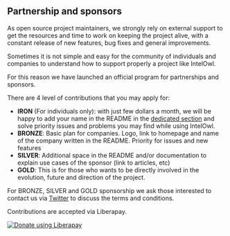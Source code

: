 ## Partnership and sponsors

As open source project maintainers, we strongly rely on external support to get the resources and time to work on keeping the project alive, with a constant release of new features, bug fixes and general improvements.

Sometimes it is not simple and easy for the community of individuals and companies to understand how to support properly a project like IntelOwl.

For this reason we have launched an official program for partnerships and sponsors.

There are 4 level of contributions that you may apply for:

* <b>IRON</b> (For individuals only): with just few dollars a month, we will be happy to add your name in the README in the [dedicated section](https://github.com/certego/IntelOwl/blob/master/README.md#IRON) and solve priority issues and problems you may find while using IntelOwl.
* <b>BRONZE</b>: Basic plan for companies. Logo, link to homepage and name of the company written in the README. Priority for issues and new features
* <b>SILVER</b>: Additional space in the README and/or documentation to explain use cases of the sponsor (link to articles, etc)
* <b>GOLD</b>: This is for those who wants to be directly involved in the evolution, future and direction of the project.

For BRONZE, SILVER and GOLD sponsorship we ask those interested to contact us via [Twitter](https://twitter.com/intel_owl) to discuss the terms and conditions.

Contributions are accepted via Liberapay. 

<a href="https://liberapay.com/intelowlproject/donate"><img alt="Donate using Liberapay" src="https://liberapay.com/assets/widgets/donate.svg"></a>